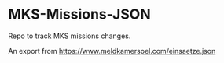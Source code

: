 # MKS-Missions-JSON

Repo to track MKS missions changes.

An export from <https://www.meldkamerspel.com/einsaetze.json>
